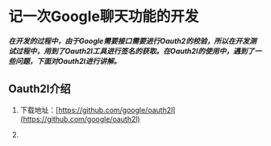# 记一次Google聊天功能的开发

##### 在开发的过程中，由于Google需要接口需要进行Oauth2的校验，所以在开发测试过程中，用到了Oauth2l工具进行签名的获取。在Oauth2l的使用中，遇到了一些问题，下面对Oauth2l进行讲解。

## Oauth2l介绍

1. 下载地址：[https://github.com/google/oauth2l](https://github.com/google/oauth2l)

2. 
